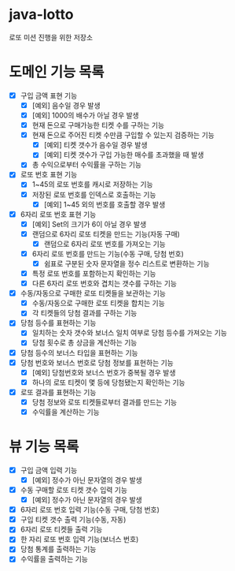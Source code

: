 # java-lotto
로또 미션 진행을 위한 저장소

# 도메인 기능 목록
- [X] 구입 금액 표현 기능
    - [X] [예외] 음수일 경우 발생
    - [X] [예외] 1000의 배수가 아닐 경우 발생
    - [X] 현재 돈으로 구매가능한 티켓 수를 구하는 기능
    - [X] 현재 돈으로 주어진 티켓 수만큼 구입할 수 있는지 검증하는 기능
        - [X] [예외] 티켓 갯수가 음수일 경우 발생
        - [X] [예외] 티켓 갯수가 구입 가능한 매수를 초과했을 때 발생
    - [X] 총 수익으로부터 수익률을 구하는 기능
- [X] 로또 번호 표현 기능
    - [X] 1~45의 로또 번호를 캐시로 저장하는 기능
    - [X] 저장된 로또 번호를 인덱스로 호출하는 기능
        - [X] [예외] 1~45 외의 번호를 호출할 경우 발생
- [X] 6자리 로또 번호 표현 기능
    - [X] [예외] Set의 크기가 6이 아닐 경우 발생
    - [X] 랜덤으로 6자리 로또 티켓을 만드는 기능(자동 구매)
        - [X] 랜덤으로 6자리 로또 번호를 가져오는 기능
    - [X] 6자리 로또 번호를 만드는 기능(수동 구매, 당첨 번호)
        - [X] 쉼표로 구분된 숫자 문자열을 정수 리스트로 변환하는 기능
    - [X] 특정 로또 번호를 포함하는지 확인하는 기능
    - [X] 다른 6자리 로또 번호와 겹치는 갯수를 구하는 기능
- [X] 수동/자동으로 구매한 로또 티켓들을 보관하는 기능
    - [X] 수동/자동으로 구매한 로또 티켓을 합치는 기능
    - [X] 각 티켓들의 당첨 결과를 구하는 기능
- [X] 당첨 등수를 표현하는 기능
    - [X] 일치하는 숫자 갯수와 보너스 일치 여부로 당첨 등수를 가져오는 기능
    - [X] 당첨 횟수로 총 상금을 계산하는 기능
- [X] 당첨 등수의 보너스 타입을 표현하는 기능
- [X] 당첨 번호와 보너스 번호로 당첨 정보를 표현하는 기능
    - [X] [예외] 당첨번호와 보너스 번호가 중복될 경우 발생
    - [X] 하나의 로또 티켓이 몇 등에 당첨됐는지 확인하는 기능
- [X] 로또 결과를 표현하는 기능
    - [X] 당첨 정보와 로또 티켓들로부터 결과를 만드는 기능
    - [X] 수익률을 계산하는 기능

# 뷰 기능 목록
- [X] 구입 금액 입력 기능
    - [X] [예외] 정수가 아닌 문자열의 경우 발생
- [X] 수동 구매할 로또 티켓 갯수 입력 기능
    - [X] [예외] 정수가 아닌 문자열의 경우 발생
- [X] 6자리 로또 번호 입력 기능(수동 구매, 당첨 번호)
- [X] 구입 티켓 갯수 출력 기능(수동, 자동)
- [X] 6자리 로또 티켓들 출력 기능
- [X] 한 자리 로또 번호 입력 기능(보너스 번호)
- [X] 당첨 통계를 출력하는 기능
- [X] 수익률을 출력하는 기능
